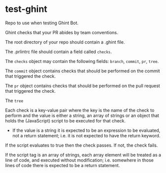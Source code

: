 # test-ghint

Repo to use when testing Ghint Bot.

Ghint checks that your PR abides by team conventions.

The root directory of your repo should contain a .ghint file.

The .prlintrc file should contain a field called `checks`.

The `checks` object may contain the following fields: `branch`, `commit`, `pr`, `tree`.

The `commit` object contains checks that should be performed on the commit that triggered the check.

The `pr` object contains checks that should be performed on the pull request that triggered the check.

The `tree`

Each check is a key-value pair where the key is the name of the check to perform and the value is either a string, an array of strings or an object that holds the (JavaScript) script to be executed for that check.
* If the value is a string it is expected to be an expression to be evaluated, not a return statement; i.e. it is not expected to have the return keyword.

If the script evaluates to true then the check passes. If not, the check fails.

If the script tag is an array of strings, each array element will be treated as a line of code, and executed without modification; i.e. somewhere in those lines of code there is expected to be a return statement.
